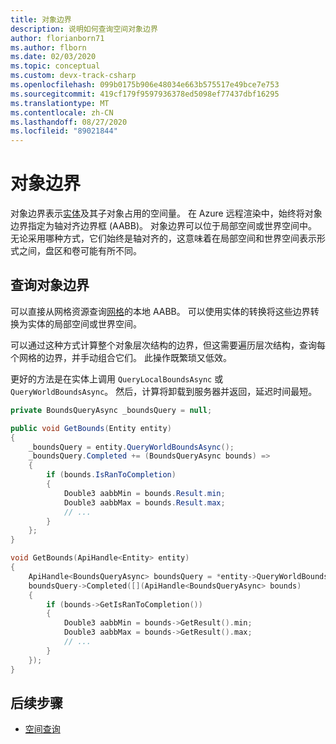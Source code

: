 ```yaml
---
title: 对象边界
description: 说明如何查询空间对象边界
author: florianborn71
ms.author: flborn
ms.date: 02/03/2020
ms.topic: conceptual
ms.custom: devx-track-csharp
ms.openlocfilehash: 099b0175b906e48034e663b575517e49bce7e753
ms.sourcegitcommit: 419cf179f9597936378ed5098ef77437dbf16295
ms.translationtype: MT
ms.contentlocale: zh-CN
ms.lasthandoff: 08/27/2020
ms.locfileid: "89021844"
---
```

# <a name="object-bounds"></a>对象边界

对象边界表示[实体](entities.md)及其子对象占用的空间量。 在 Azure 远程渲染中，始终将对象边界指定为轴对齐边界框 (AABB)。 对象边界可以位于局部空间或世界空间中。 无论采用哪种方式，它们始终是轴对齐的，这意味着在局部空间和世界空间表示形式之间，盘区和卷可能有所不同。

## <a name="querying-object-bounds"></a>查询对象边界

可以直接从网格资源查询[网格](meshes.md)的本地 AABB。 可以使用实体的转换将这些边界转换为实体的局部空间或世界空间。

可以通过这种方式计算整个对象层次结构的边界，但这需要遍历层次结构，查询每个网格的边界，并手动组合它们。 此操作既繁琐又低效。

更好的方法是在实体上调用 `QueryLocalBoundsAsync` 或 `QueryWorldBoundsAsync`。 然后，计算将卸载到服务器并返回，延迟时间最短。

```cs
private BoundsQueryAsync _boundsQuery = null;

public void GetBounds(Entity entity)
{
    _boundsQuery = entity.QueryWorldBoundsAsync();
    _boundsQuery.Completed += (BoundsQueryAsync bounds) =>
    {
        if (bounds.IsRanToCompletion)
        {
            Double3 aabbMin = bounds.Result.min;
            Double3 aabbMax = bounds.Result.max;
            // ...
        }
    };
}
```

```cpp
void GetBounds(ApiHandle<Entity> entity)
{
    ApiHandle<BoundsQueryAsync> boundsQuery = *entity->QueryWorldBoundsAsync();
    boundsQuery->Completed([](ApiHandle<BoundsQueryAsync> bounds)
    {
        if (bounds->GetIsRanToCompletion())
        {
            Double3 aabbMin = bounds->GetResult().min;
            Double3 aabbMax = bounds->GetResult().max;
            // ...
        }
    });
}
```

## <a name="next-steps"></a>后续步骤

* [空间查询](../overview/features/spatial-queries.md)
